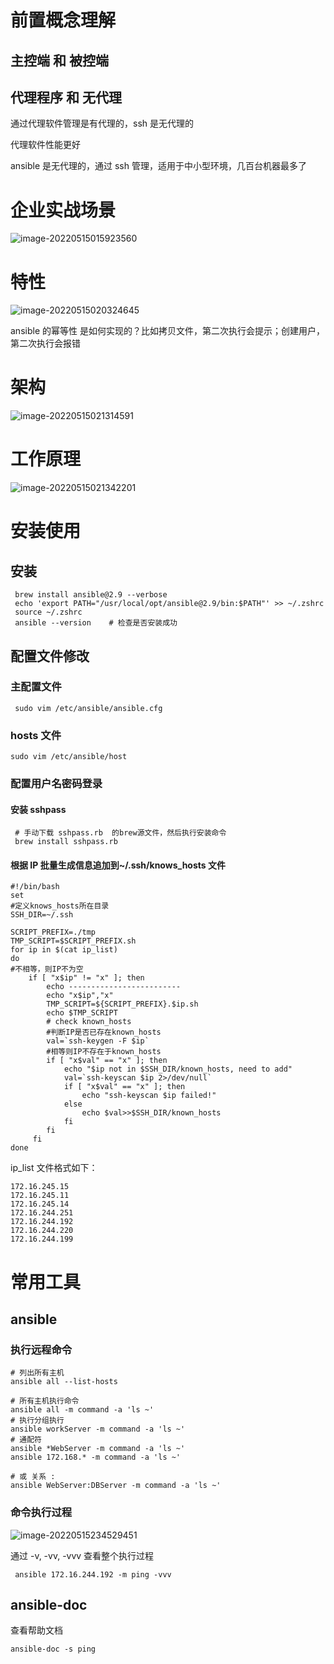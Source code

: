 # 前置概念理解

## 主控端 和 被控端

## 代理程序 和 无代理

通过代理软件管理是有代理的，ssh 是无代理的

代理软件性能更好

ansible 是无代理的，通过 ssh 管理，适用于中小型环境，几百台机器最多了

# 企业实战场景

![image-20220515015923560](https://muyids.oss-cn-beijing.aliyuncs.com/img/image-20220515015923560.png)

# 特性

![image-20220515020324645](https://muyids.oss-cn-beijing.aliyuncs.com/img/image-20220515020324645.png)

ansible 的幂等性 是如何实现的？比如拷贝文件，第二次执行会提示；创建用户，第二次执行会报错

# 架构

![image-20220515021314591](https://muyids.oss-cn-beijing.aliyuncs.com/img/image-20220515021314591.png)

# 工作原理

![image-20220515021342201](https://muyids.oss-cn-beijing.aliyuncs.com/img/image-20220515021342201.png)

# 安装使用

## 安装

```shell
 brew install ansible@2.9 --verbose
 echo 'export PATH="/usr/local/opt/ansible@2.9/bin:$PATH"' >> ~/.zshrc
 source ~/.zshrc
 ansible --version    # 检查是否安装成功
```

## 配置文件修改

### 主配置文件

```
 sudo vim /etc/ansible/ansible.cfg
```

### hosts 文件

```
sudo vim /etc/ansible/host
```

### 配置用户名密码登录

#### 安装 sshpass

```
 # 手动下载 sshpass.rb  的brew源文件，然后执行安装命令
 brew install sshpass.rb
```

#### 根据 IP 批量生成信息追加到~/.ssh/knows_hosts 文件

```shell
#!/bin/bash
set
#定义knows_hosts所在目录
SSH_DIR=~/.ssh

SCRIPT_PREFIX=./tmp
TMP_SCRIPT=$SCRIPT_PREFIX.sh
for ip in $(cat ip_list)
do
#不相等，则IP不为空
    if [ "x$ip" != "x" ]; then
        echo -------------------------
        echo "x$ip","x"
        TMP_SCRIPT=${SCRIPT_PREFIX}.$ip.sh
        echo $TMP_SCRIPT
        # check known_hosts
        #判断IP是否已存在known_hosts
        val=`ssh-keygen -F $ip`
        #相等则IP不存在于known_hosts
        if [ "x$val" == "x" ]; then
            echo "$ip not in $SSH_DIR/known_hosts, need to add"
            val=`ssh-keyscan $ip 2>/dev/null`
            if [ "x$val" == "x" ]; then
                echo "ssh-keyscan $ip failed!"
            else
                echo $val>>$SSH_DIR/known_hosts
            fi
        fi
     fi
done
```

ip_list 文件格式如下：

```
172.16.245.15
172.16.245.11
172.16.245.14
172.16.244.251
172.16.244.192
172.16.244.220
172.16.244.199
```

# 常用工具

## ansible

### 执行远程命令

```shell
# 列出所有主机
ansible all --list-hosts

# 所有主机执行命令
ansible all -m command -a 'ls ~'
# 执行分组执行
ansible workServer -m command -a 'ls ~'
# 通配符
ansible *WebServer -m command -a 'ls ~'
ansible 172.168.* -m command -a 'ls ~'

# 或 关系 :
ansible WebServer:DBServer -m command -a 'ls ~'
```

### 命令执行过程

![image-20220515234529451](https://muyids.oss-cn-beijing.aliyuncs.com/img/image-20220515234529451.png)

通过 -v, -vv, -vvv 查看整个执行过程

```
 ansible 172.16.244.192 -m ping -vvv
```

## ansible-doc

查看帮助文档

```
ansible-doc -s ping
```
